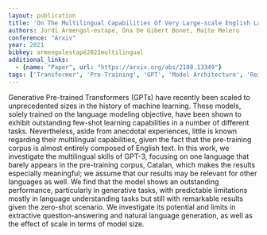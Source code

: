 ```yaml
---
layout: publication
title: 'On The Multilingual Capabilities Of Very Large-scale English Language Models'
authors: Jordi Armengol-estapé, Ona De Gibert Bonet, Maite Melero
conference: "Arxiv"
year: 2021
bibkey: armengolestapé2021multilingual
additional_links:
  - {name: "Paper", url: "https://arxiv.org/abs/2108.13349"}
tags: ['Transformer', 'Pre-Training', 'GPT', 'Model Architecture', 'Reinforcement Learning', 'Language Modeling', 'Training Techniques', 'Pretraining Methods', 'Few-Shot']
---
```

Generative Pre-trained Transformers (GPTs) have recently been scaled to
unprecedented sizes in the history of machine learning. These models, solely
trained on the language modeling objective, have been shown to exhibit
outstanding few-shot learning capabilities in a number of different tasks.
Nevertheless, aside from anecdotal experiences, little is known regarding their
multilingual capabilities, given the fact that the pre-training corpus is
almost entirely composed of English text. In this work, we investigate the
multilingual skills of GPT-3, focusing on one language that barely appears in
the pre-training corpus, Catalan, which makes the results especially
meaningful; we assume that our results may be relevant for other languages as
well. We find that the model shows an outstanding performance, particularly in
generative tasks, with predictable limitations mostly in language understanding
tasks but still with remarkable results given the zero-shot scenario. We
investigate its potential and limits in extractive question-answering and
natural language generation, as well as the effect of scale in terms of model
size.
